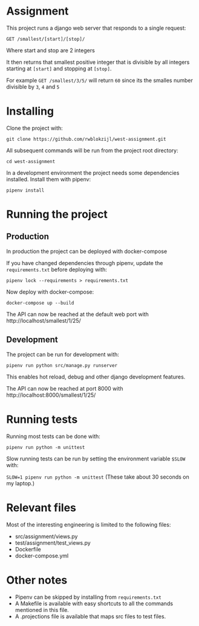 # Assignment

This project runs a django web server that responds to a single request:

`GET /smallest/[start]/[stop]/`

Where start and stop are 2 integers

It then returns that smallest positive integer that is divisible by all integers
starting at `[start]` and stopping at `[stop]`.

For example
`GET /smallest/3/5/` will return `60` since its the smalles number divisible by
`3`, `4` and `5`

# Installing

Clone the project with:

`git clone https://github.com/rwblokzijl/west-assignment.git`

All subsequent commands will be run from the project root directory:

`cd west-assignment`

In a development environment the project needs some dependencies installed.
Install them with pipenv:

`pipenv install`

# Running the project

## Production
In production the project can be deployed with docker-compose

If you have changed dependencies through pipenv, update the `requirements.txt`
before deploying with:

`pipenv lock --requirements > requirements.txt`

Now deploy with docker-compose:

`docker-compose up --build`

The API can now be reached at the default web port with
http://localhost/smallest/1/25/

## Development

The project can be run for development with:

`pipenv run python src/manage.py runserver`

This enables hot reload, debug and other django development features.

The API can now be reached at port 8000 with
http://localhost:8000/smallest/1/25/

# Running tests

Running most tests can be done with:

`pipenv run python -m unittest`

Slow running tests can be run by setting the environment variable `$SLOW` with:

`SLOW=1 pipenv run python -m unittest` (These take about 30 seconds on my
laptop.)

# Relevant files

Most of the interesting engineering is limited to the following files:

- src/assignment/views.py
- test/assignment/test_views.py
- Dockerfile
- docker-compose.yml

# Other notes

- Pipenv can be skipped by installing from `requirements.txt`
- A Makefile is available with easy shortcuts to all the commands mentioned in
  this file.
- A .projections file is available that maps src files to test files.

